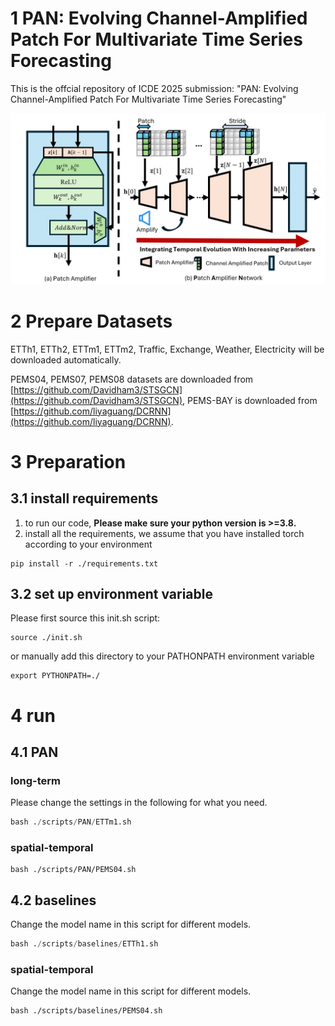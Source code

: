 

# 1 PAN: Evolving Channel-Amplified Patch For Multivariate Time Series Forecasting

This is the offcial repository of ICDE 2025 submission:  "PAN: Evolving Channel-Amplified Patch For
Multivariate Time Series Forecasting"

![PAN](./fig/overview.jpg)



# 2 Prepare Datasets

ETTh1, ETTh2, ETTm1, ETTm2, Traffic, Exchange, Weather, Electricity will be downloaded automatically.

PEMS04, PEMS07, PEMS08 datasets are downloaded from [https://github.com/Davidham3/STSGCN](https://github.com/Davidham3/STSGCN), PEMS-BAY is downloaded from [https://github.com/liyaguang/DCRNN](https://github.com/liyaguang/DCRNN).

# 3 Preparation

## 3.1 install requirements

1. to run our code, **Please make sure your python version is >=3.8.**
2. install all the requirements, we assume that you have installed torch according to your environment
```
pip install -r ./requirements.txt
```


## 3.2 set up environment variable

Please first source this init.sh script:

```
source ./init.sh 
```

or manually add this directory to your PATHONPATH environment variable

```
export PYTHONPATH=./
```


# 4 run 

## 4.1 PAN

### long-term 
Please change the settings in the following for what you need.
```python
bash ./scripts/PAN/ETTm1.sh
```
### spatial-temporal 

```
bash ./scripts/PAN/PEMS04.sh
```

## 4.2 baselines
Change the model name in this script for different models.
```python
bash ./scripts/baselines/ETTh1.sh
```
### spatial-temporal 
Change the model name in this script for different models.
```
bash ./scripts/baselines/PEMS04.sh
```




